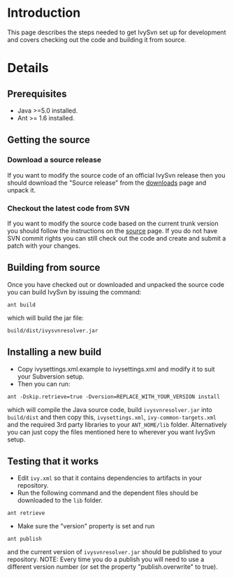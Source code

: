 # Introduction #

This page describes the steps needed to get IvySvn set up for development and covers checking out the code and building it from source.

# Details #

## Prerequisites ##
  * Java >=5.0 installed.
  * Ant >= 1.6 installed.

## Getting the source ##
### Download a source release ###
If you want to modify the source code of an official IvySvn release then you should download the "Source release" from the [downloads](http://code.google.com/p/ivysvn/downloads/list) page and unpack it.

### Checkout the latest code from SVN ###
If you want to modify the source code based on the current trunk version you should follow the instructions on the [source](http://code.google.com/p/ivysvn/source/checkout) page. If you do not have SVN commit rights you can still check out the code and create and submit a patch with your changes.

## Building from source ##
Once you have checked out or downloaded and unpacked the source code you can build IvySvn by issuing the command:
```
ant build
```
which will build the jar file:
```
build/dist/ivysvnresolver.jar
```

## Installing a new build ##
  * Copy ivysettings.xml.example to ivysettings.xml and modify it to suit your Subversion setup.
  * Then you can run:
```
ant -Dskip.retrieve=true -Dversion=REPLACE_WITH_YOUR_VERSION install
```
which will compile the Java source code, build `ivysvnresolver.jar` into `build/dist` and then copy this, `ivysettings.xml`, `ivy-common-targets.xml` and the required 3rd party libraries to your `ANT_HOME/lib` folder. Alternatively you can just copy the files mentioned here to wherever you want IvySvn setup.

## Testing that it works ##
  * Edit `ivy.xml` so that it contains dependencies to artifacts in your repository.
  * Run the following command and the dependent files should be downloaded to the `lib` folder.
```
ant retrieve
```
  * Make sure the "version" property is set and run
```
ant publish
```
and the current version of `ivysvnresolver.jar`
should be published to your repository. NOTE: Every time you do a publish you will need to use a different version number (or set the property "publish.overwrite" to true).